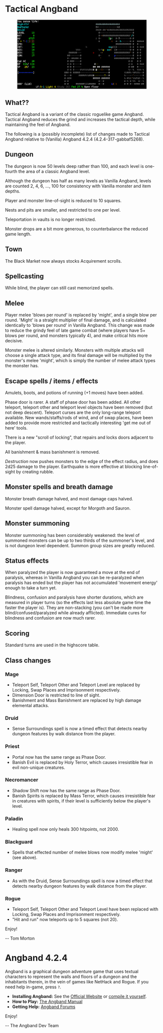 # Tactical Angband

<p align="center">
  <img src="screenshots/game.png" width="425"/>
</p>

## What??

Tactical Angband is a variant of the classic roguelike game Angband.
Tactical Angband reduces the grind and increases the tactical depth,
while maintaining the feel of Angband.

The following is a (possibly incomplete) list of changes made to Tactical
Angband relative to (Vanilla) Angband 4.2.4 (4.2.4-317-gabbaf5268).

## Dungeon

The dungeon is now 50 levels deep rather than 100, and each level is one-fourth
the area of a classic Angband level.

Although the dungeon has half as many levels as Vanilla Angband, levels are
counted 2, 4, 6, ..., 100 for consistency with Vanilla monster and item depths.

Player and monster line-of-sight is reduced to 10 squares.

Nests and pits are smaller, and restricted to one per level.

Teleportation in vaults is no longer restricted.

Monster drops are a bit more generous, to counterbalance the reduced game length.

## Town 

The Black Market now always stocks Acquirement scrolls.

## Spellcasting

While blind, the player can still cast memorized spells.

## Melee

Player melee 'blows per round' is replaced by 'might', and a single blow per round.
'Might' is a straight multiplier of final damage, and is calculated identically to
'blows per round' in Vanilla Angband. This change was made to reduce the grindy feel
of late game combat (where players have 5+ blows per round, and monsters typically 4),
and make critical hits more decisive.

Monster melee is altered similarly. Monsters with multiple attacks will choose
a single attack type, and its final damage will be multiplied by the monster's
melee 'might', which is simply the number of melee attack types the monster
has.

## Escape spells / items / effects

Amulets, boots, and potions of running (+1 moves) have been added.

Phase door is rarer. A staff of phase door has been added. All other teleport,
teleport other and teleport level objects have been removed (but not deep
descent). Teleport curses are the only long-range teleport available. New
wands/staffs/rods of wind, and of swap places, have been added to provide more
restricted and tactically interesting 'get me out of here' tools.

There is a new "scroll of locking", that repairs and locks doors adjacent to
the player.

All banishment & mass banishment is removed.

*Destruction* now pushes monsters to the edge of the effect radius, and does
2d25 damage to the player. Earthquake is more effective at blocking
line-of-sight by creating rubble.

## Monster spells and breath damage

Monster breath damage halved, and most damage caps halved.

Monster spell damage halved, except for Morgoth and Sauron.

## Monster summoning

Monster summoning has been considerably weakened: the level of summoned
monsters can be up to two thirds of the summoner's level, and is not dungeon level
dependent. Summon group sizes are greatly reduced.

## Status effects

When paralyzed the player is now guaranteed a move at the end of paralysis,
whereas in Vanilla Angband you can be re-paralyzed when paralysis has ended but
the player has not accumulated 'movement energy' enough to take a turn yet.

Blindness, confusion and paralysis have shorter durations, which are measured 
in player turns (so the effects last less absolute game time the faster the player
is). They are non-stacking (you can't be made more blind/confused/paralyzed while
already afflicted). Immediate cures for blindness and confusion are now much rarer.

## Scoring

Standard turns are used in the highscore table.

## Class changes

### Mage

* Teleport Self, Teleport Other and Teleport Level are
  replaced by Locking, Swap Places and Imprisonment respectively.
* Dimension Door is restricted to line of sight.
* Banishment and Mass Banishment are replaced by high damage
  elemental attacks.

### Druid

* Sense Surroundings spell is now a timed effect that detects nearby
dungeon features by walk distance from the player.

### Priest

* Portal now has the same range as Phase Door.
* Banish Evil is replaced by Holy Terror, which causes irresistible
  fear in evil non-unique creatures.

### Necromancer

* Shadow Shift now has the same range as Phase Door.
* Banish Spirits is replaced by Mass Terror, which causes irresistible
  fear in creatures with spirits, if their level is sufficiently below the player's level.

### Paladin

* Healing spell now only heals 300 hitpoints, not 2000.

### Blackguard

* Spells that effected number of melee blows now modify melee 'might' (see above).

### Ranger

* As with the Druid, Sense Surroundings spell is now a timed effect that
detects nearby dungeon features by walk distance from the player.

### Rogue

* Teleport Self, Teleport Other and Teleport Level have been
  replaced with Locking, Swap Places and Imprisonment respectively.
* "Hit and run" now teleports up to 5 squares (not 20).

Enjoy!

-- Tom Morton

# Angband 4.2.4

Angband is a graphical dungeon adventure game that uses textual characters to
represent the walls and floors of a dungeon and the inhabitants therein, in the
vein of games like NetHack and Rogue. If you need help in-game, press `?`.

- **Installing Angband:** See the [Official Website](https://angband.github.io/angband/) or [compile it yourself](https://angband.readthedocs.io/en/latest/hacking/compiling.html).
- **How to Play:** [The Angband Manual](https://angband.readthedocs.io/en/latest/)
- **Getting Help:** [Angband Forums](http://angband.oook.cz/forum/)

Enjoy!

-- The Angband Dev Team
